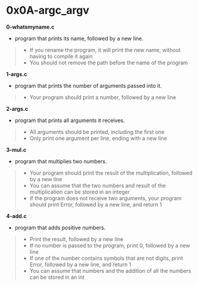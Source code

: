 # 0x0A-argc_argv 

**0-whatsmyname.c**
* program that prints its name, followed by a new line.

> * If you rename the program, it will print the new name, without having to compile it again
> * You should not remove the path before the name of the program

**1-args.c**
* program that prints the number of arguments passed into it.

> * Your program should print a number, followed by a new line

**2-args.c**
* program that prints all arguments it receives.

> * All arguments should be printed, including the first one
> * Only print one argument per line, ending with a new line

**3-mul.c**
* program that multiplies two numbers.

> * Your program should print the result of the multiplication, followed by a new line
> * You can assume that the two numbers and result of the multiplication can be stored in an integer
> * If the program does not receive two arguments, your program should print Error, followed by a new line, and return 1

**4-add.c**
* program that adds positive numbers.

> * Print the result, followed by a new line
> * If no number is passed to the program, print 0, followed by a new line
> * If one of the number contains symbols that are not digits, print Error, followed by a new line, and return 1
> * You can assume that numbers and the addition of all the numbers can be stored in an int